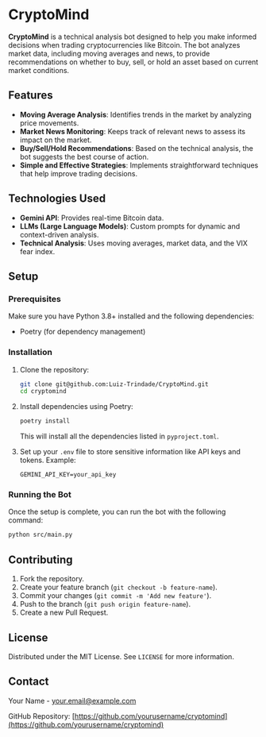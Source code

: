 # CryptoMind

**CryptoMind** is a technical analysis bot designed to help you make informed decisions when trading cryptocurrencies like Bitcoin. The bot analyzes market data, including moving averages and news, to provide recommendations on whether to buy, sell, or hold an asset based on current market conditions.

## Features

- **Moving Average Analysis**: Identifies trends in the market by analyzing price movements.
- **Market News Monitoring**: Keeps track of relevant news to assess its impact on the market.
- **Buy/Sell/Hold Recommendations**: Based on the technical analysis, the bot suggests the best course of action.
- **Simple and Effective Strategies**: Implements straightforward techniques that help improve trading decisions.

## Technologies Used

- **Gemini API**: Provides real-time Bitcoin data.
- **LLMs (Large Language Models)**: Custom prompts for dynamic and context-driven analysis.
- **Technical Analysis**: Uses moving averages, market data, and the VIX fear index.

## Setup

### Prerequisites

Make sure you have Python 3.8+ installed and the following dependencies:

- Poetry (for dependency management)

### Installation

1. Clone the repository:

   ```bash
   git clone git@github.com:Luiz-Trindade/CryptoMind.git
   cd cryptomind
   ```

2. Install dependencies using Poetry:

   ```bash
   poetry install
   ```

   This will install all the dependencies listed in `pyproject.toml`.

3. Set up your `.env` file to store sensitive information like API keys and tokens. Example:

   ```text
   GEMINI_API_KEY=your_api_key
   ```

### Running the Bot

Once the setup is complete, you can run the bot with the following command:

```bash
python src/main.py
```

## Contributing

1. Fork the repository.
2. Create your feature branch (`git checkout -b feature-name`).
3. Commit your changes (`git commit -m 'Add new feature'`).
4. Push to the branch (`git push origin feature-name`).
5. Create a new Pull Request.

## License

Distributed under the MIT License. See `LICENSE` for more information.

## Contact

Your Name - [your.email@example.com](mailto:your.email@example.com)

GitHub Repository: [https://github.com/yourusername/cryptomind](https://github.com/yourusername/cryptomind)

